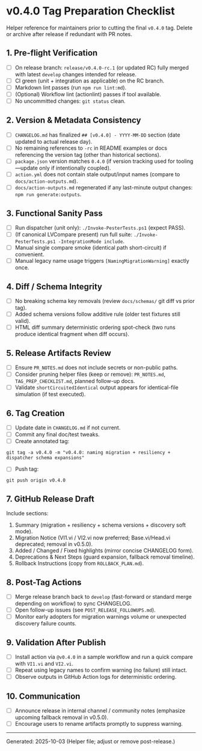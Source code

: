 # v0.4.0 Tag Preparation Checklist

Helper reference for maintainers prior to cutting the final `v0.4.0` tag. Delete or archive after release if redundant with PR notes.

## 1. Pre-flight Verification

- [ ] On release branch: `release/v0.4.0-rc.1` (or updated RC) fully merged with latest `develop` changes intended for release.
- [ ] CI green (unit + integration as applicable) on the RC branch.
- [ ] Markdown lint passes (run `npm run lint:md`).
- [ ] (Optional) Workflow lint (actionlint) passes if tool available.
- [ ] No uncommitted changes: `git status` clean.

## 2. Version & Metadata Consistency

- [ ] `CHANGELOG.md` has finalized `## [v0.4.0] - YYYY-MM-DD` section (date updated to actual release day).
- [ ] No remaining references to `-rc` in README examples or docs referencing the version tag (other than historical sections).
- [ ] `package.json` version matches `0.4.0` (if version tracking used for tooling—update only if intentionally coupled).
- [ ] `action.yml` does not contain stale output/input names (compare to `docs/action-outputs.md`).
- [ ] `docs/action-outputs.md` regenerated if any last-minute output changes: `npm run generate:outputs`.

## 3. Functional Sanity Pass

- [ ] Run dispatcher (unit only): `./Invoke-PesterTests.ps1` (expect PASS).
- [ ] (If canonical LVCompare present) run full suite: `./Invoke-PesterTests.ps1 -IntegrationMode include`.
- [ ] Manual single compare smoke (identical path short-circuit) if convenient.
- [ ] Manual legacy name usage triggers `[NamingMigrationWarning]` exactly once.

## 4. Diff / Schema Integrity

- [ ] No breaking schema key removals (review `docs/schemas/` git diff vs prior tag).
- [ ] Added schema versions follow additive rule (older test fixtures still valid).
- [ ] HTML diff summary deterministic ordering spot-check (two runs produce identical fragment when diff occurs).

## 5. Release Artifacts Review

- [ ] Ensure `PR_NOTES.md` does not include secrets or non-public paths.
- [ ] Consider pruning helper files (keep or remove): `PR_NOTES.md`, `TAG_PREP_CHECKLIST.md`, planned follow-up docs.
- [ ] Validate `shortCircuitedIdentical` output appears for identical-file simulation (if test executed).

## 6. Tag Creation

- [ ] Update date in `CHANGELOG.md` if not current.
- [ ] Commit any final doc/test tweaks.
- [ ] Create annotated tag:

```pwsh
git tag -a v0.4.0 -m "v0.4.0: naming migration + resiliency + dispatcher schema expansions"
```

- [ ] Push tag:

```pwsh
git push origin v0.4.0
```

## 7. GitHub Release Draft

Include sections:

1. Summary (migration + resiliency + schema versions + discovery soft mode).
2. Migration Notice (VI1.vi / VI2.vi now preferred; Base.vi/Head.vi deprecated; removal in v0.5.0).
3. Added / Changed / Fixed highlights (mirror concise CHANGELOG form).
4. Deprecations & Next Steps (guard expansion, fallback removal timeline).
5. Rollback Instructions (copy from `ROLLBACK_PLAN.md`).

## 8. Post-Tag Actions

- [ ] Merge release branch back to `develop` (fast-forward or standard merge depending on workflow) to sync CHANGELOG.
- [ ] Open follow-up issues (see `POST_RELEASE_FOLLOWUPS.md`).
- [ ] Monitor early adopters for migration warnings volume or unexpected discovery failure counts.

## 9. Validation After Publish

- [ ] Install action via `@v0.4.0` in a sample workflow and run a quick compare with `VI1.vi` and `VI2.vi`.
- [ ] Repeat using legacy names to confirm warning (no failure) still intact.
- [ ] Observe outputs in GitHub Action logs for deterministic ordering.

## 10. Communication

- [ ] Announce release in internal channel / community notes (emphasize upcoming fallback removal in v0.5.0).
- [ ] Encourage users to rename artifacts promptly to suppress warning.

---
Generated: 2025-10-03
(Helper file; adjust or remove post-release.)


